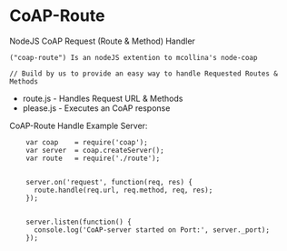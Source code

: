 # CoAP-Route
NodeJS CoAP Request (Route & Method) Handler


    ("coap-route") Is an nodeJS extention to mcollina's node-coap
    
    // Build by us to provide an easy way to handle Requested Routes & Methods
    
    
    
* route.js - Handles Request URL & Methods
* please.js - Executes an CoAP response
 

 
 
CoAP-Route Handle Example Server:

        var coap    = require('coap');
        var server  = coap.createServer();
        var route   = require('./route');
        
        
        server.on('request', function(req, res) {
          route.handle(req.url, req.method, req, res);
        });
        
        
        server.listen(function() {
          console.log('CoAP-server started on Port:', server._port);
        });
